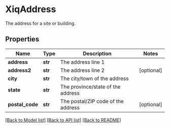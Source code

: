 # XiqAddress

The address for a site or building.
## Properties
Name | Type | Description | Notes
------------ | ------------- | ------------- | -------------
**address** | **str** | The address line 1 | 
**address2** | **str** | The address line 2 | [optional] 
**city** | **str** | The city/town of the address | 
**state** | **str** | The province/state of the address | 
**postal_code** | **str** | The postal/ZIP code of the address | [optional] 

[[Back to Model list]](../README.md#documentation-for-models) [[Back to API list]](../README.md#documentation-for-api-endpoints) [[Back to README]](../README.md)


